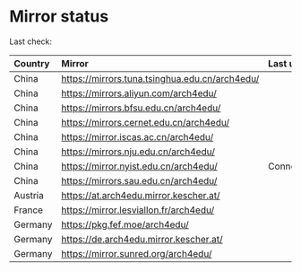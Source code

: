<script src="./time.js"></script>
# Mirror status
Last check: <script type="text/javascript">localize(1719141277.9706347);</script>

|Country|Mirror|Last update|
|:------|:-----|:----------|
|China|https://mirrors.tuna.tsinghua.edu.cn/arch4edu/|<script type="text/javascript">localize(1719081276);</script>|
|China|https://mirrors.aliyun.com/arch4edu/|<script type="text/javascript">localize(1719081276);</script>|
|China|https://mirrors.bfsu.edu.cn/arch4edu/|<script type="text/javascript">localize(1719081276);</script>|
|China|https://mirrors.cernet.edu.cn/arch4edu/|<script type="text/javascript">localize(1719081276);</script>|
|China|https://mirror.iscas.ac.cn/arch4edu/|<script type="text/javascript">localize(1719081276);</script>|
|China|https://mirrors.nju.edu.cn/arch4edu/|<script type="text/javascript">localize(1719081276);</script>|
|China|https://mirror.nyist.edu.cn/arch4edu/|ConnectionError|
|China|https://mirrors.sau.edu.cn/arch4edu/|<script type="text/javascript">localize(1719081276);</script>|
|Austria|https://at.arch4edu.mirror.kescher.at/|<script type="text/javascript">localize(1719081276);</script>|
|France|https://mirror.lesviallon.fr/arch4edu/|<script type="text/javascript">localize(1719081276);</script>|
|Germany|https://pkg.fef.moe/arch4edu/|<script type="text/javascript">localize(1719081276);</script>|
|Germany|https://de.arch4edu.mirror.kescher.at/|<script type="text/javascript">localize(1719081276);</script>|
|Germany|https://mirror.sunred.org/arch4edu/|<script type="text/javascript">localize(1719081276);</script>|

<script src="./tablefilter/tablefilter.js"></script>
<script src="./table.js"></script>